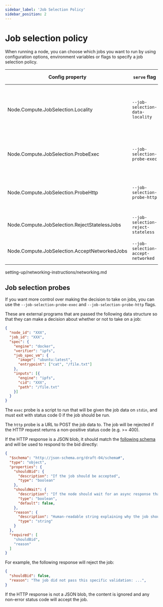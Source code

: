 ```yaml
---
sidebar_label: 'Job Selection Policy'
sidebar_position: 2
---
```


# Job selection policy

When running a node, you can choose which jobs you want to run by using
configuration options, environment variables or flags to specify a job selection
policy.

| Config property | `serve` flag | Default value | Meaning |
|---|---|---|---|
| Node.Compute.JobSelection.Locality | `--job-selection-data-locality` | Anywhere | Only accept jobs that reference data we have locally ("local") or anywhere ("anywhere"). |
| Node.Compute.JobSelection.ProbeExec | `--job-selection-probe-exec` | unused | Use the result of an external program to decide if we should take on the job. |
| Node.Compute.JobSelection.ProbeHttp | `--job-selection-probe-http` | unused | Use the result of a HTTP POST to decide if we should take on the job. |
| Node.Compute.JobSelection.RejectStatelessJobs | `--job-selection-reject-stateless` | False | Reject jobs that don't specify any [input data](../data-ingestion/index.md). |
| Node.Compute.JobSelection.AcceptNetworkedJobs | `--job-selection-accept-networked` | False | Accept jobs that require [network connections](../networking-instructions/networking.md). |

setting-up/networking-instructions/networking.md

## Job selection probes

If you want more control over making the decision to take on jobs, you can use the `--job-selection-probe-exec` and `--job-selection-probe-http` flags.

These are external programs that are passed the following data structure so that they can make a decision about whether or not to take on a job:

```json
{
  "node_id": "XXX",
  "job_id": "XXX",
  "spec": {
    "engine": "docker",
    "verifier": "ipfs",
    "job_spec_vm": {
      "image": "ubuntu:latest",
      "entrypoint": ["cat", "/file.txt"]
    },
    "inputs": [{
      "engine": "ipfs",
      "cid": "XXX",
      "path": "/file.txt"
    }]
  }
}
```

The `exec` probe is a script to run that will be given the job data on `stdin`, and must exit with status code 0 if the job should be run.

The `http` probe is a URL to POST the job data to. The job will be rejected if
the HTTP request returns a non-positive status code (e.g. >= 400).

If the HTTP response is a JSON blob, it should match the [following
schema](https://github.com/bacalhau-project/bacalhau/blob/885d53e93b01fb343294d7ddbdbffe89918db800/pkg/bidstrategy/type.go#L18-L22)
and will be used to respond to the bid directly:

```json
{
  "$schema": "http://json-schema.org/draft-04/schema#",
  "type": "object",
  "properties": {
    "shouldBid": {
      "description": "If the job should be accepted",
      "type": "boolean"
    },
    "shouldWait": {
      "description": "If the node should wait for an async response that will come later. `shouldBid` will be ignored",
      "type": "boolean",
      "default": false,
    },
    "reason": {
      "description": "Human-readable string explaining why the job should be accepted or rejected, or why the wait is required",
      "type": "string"
    }
  },
  "required": [
    "shouldBid",
    "reason"
  ]
}
```

For example, the following response will reject the job:

```json
{
  "shouldBid": false,
  "reason": "The job did not pass this specific validation: ...",
}
```

If the HTTP response is not a JSON blob, the content is ignored and any non-error status code will accept the job.
